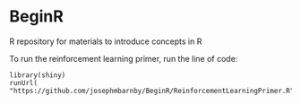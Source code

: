 # BeginR
R repository for materials to introduce concepts in R

To run the reinforcement learning primer, run the line of code:

```{r}
library(shiny)
runUrl( "https://github.com/josephmbarnby/BeginR/ReinforcementLearningPrimer.R")
```
